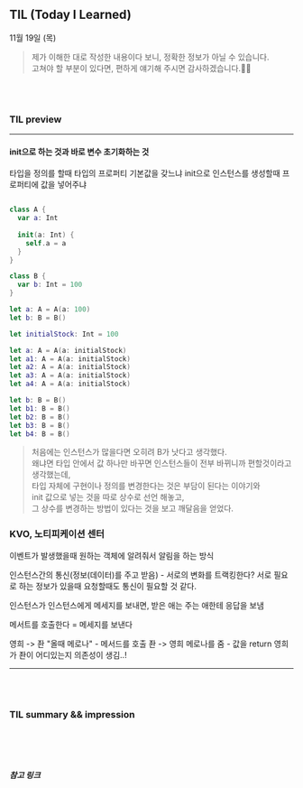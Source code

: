 ## TIL (Today I Learned)
11월 19일 (목)
> 제가 이해한 대로 작성한 내용이다 보니, 정확한 정보가 아닐 수 있습니다.   
고쳐야 할 부분이 있다면, 편하게 얘기해 주시면 감사하겠습니다.🙏🏻

<br/>
<br/>

### TIL preview


---  

#### init으로 하는 것과 바로 변수 초기화하는 것

타입을 정의를 할때 타입의 프로퍼티 기본값을 갖느냐
init으로 인스턴스를 생성할때 프로퍼티에 값을 넣어주냐

```swift

class A {
  var a: Int
  
  init(a: Int) {
    self.a = a
  }
}

class B {
  var b: Int = 100
}

let a: A = A(a: 100)
let b: B = B()

let initialStock: Int = 100

let a: A = A(a: initialStock)
let a1: A = A(a: initialStock)
let a2: A = A(a: initialStock)
let a3: A = A(a: initialStock)
let a4: A = A(a: initialStock)

let b: B = B()
let b1: B = B()
let b2: B = B()
let b3: B = B()
let b4: B = B()
```
> 처음에는 인스턴스가 많을다면 오히려 B가 낫다고 생각했다.   
왜냐면 타입 안에서 값 하나만 바꾸면 인스턴스들이 전부 바뀌니까 편할것이라고 생각했는데,  
타입 자체에 구현이나 정의를 변경한다는 것은 부담이 된다는 이야기와  
init 값으로 넣는 것을 따로 상수로 선언 해놓고,  
그 상수를 변경하는 방법이 있다는 것을 보고 깨달음을 얻었다.  


### KVO, 노티피케이션 센터

이벤트가 발생했을때 원하는 객체에 알려줘서 알림을 하는 방식  

인스턴스간의 통신(정보(데이터)를 주고 받음) - 서로의 변화를 트랙킹한다?
서로 필요로 하는 정보가 있을때 요청할때도 통신이 필요할 것 같다.

인스턴스가 인스턴스에게 메세지를 보내면, 받은 애는 주는 애한테 응답을 보냄  

메서트를 호출한다 = 메세지를 보낸다

영희 -> 좐 "올때 메로나" - 메서드를 호출
좐 -> 영희 메로나를 줌 - 값을 return
영희가 좐이 어디있는지 의존성이 생김..!

---

<br/>
<br/>


### TIL summary && impression


<br/>
<br/>
<br/>

##### 참고 링크
